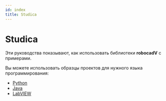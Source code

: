 ```yaml
---
id: index
title: Studica
---
```


# Studica

Эти руководства показывают, как использовать библиотеки **robocadV** с примерами.  

Вы можете использовать образцы проектов для нужного языка программирования:
- [Python](https://github.com/Soft-V/sample-robocad-py/tree/main/studica)
- [Java](https://github.com/Soft-V/sample-robocad4J/tree/main/studica)
- [LabVIEW](https://github.com/Soft-V/sample-robocadLV)
